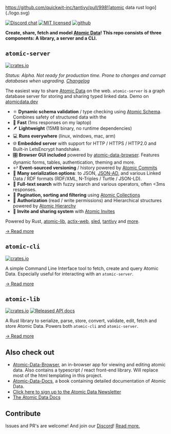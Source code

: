 https://github.com/quickwit-inc/tantivy/pull/998![atomic data rust logo](./logo.svg)

[![Discord chat][discord-badge]][discord-url]
[![MIT licensed](https://img.shields.io/badge/license-MIT-blue.svg)](./LICENSE)
[![github](https://img.shields.io/github/stars/joepio/atomic?style=social)](https://github.com/joepio/atomic)

**Create, share, fetch and model [Atomic Data](https://docs.atomicdata.dev)!
This repo consists of three components: A library, a server and a CLI.**

## `atomic-server`

[![crates.io](https://img.shields.io/crates/v/atomic-server)](https://crates.io/crates/atomic-server)

_Status: Alpha. Not ready for production time. Prone to changes and corrupt databases when upgrading. [Changelog](https://github.com/joepio/atomic-data-rust/blob/master/CHANGELOG.md)_

The easiest way to share [Atomic Data](https://docs.atomicdata.dev/) on the web.
`atomic-server` is a graph database server for storing and sharing typed linked data.
Demo on [atomicdata.dev](https://atomicdata.dev)

- ⚛️  **Dynamic schema validation** / type checking using [Atomic Schema](https://docs.atomicdata.dev/schema/intro.html). Combines safety of structured data with the
- 🚀  **Fast** (1ms responses on my laptop)
- 🪶  **Lightweight** (15MB binary, no runtime dependencies)
- 💻  **Runs everywhere** (linux, windows, mac, arm)
- 🌐  **Embedded server** with support for HTTP / HTTPS / HTTP2.0 and Built-in LetsEncrypt handshake.
- 🎛️  **Browser GUI included** powered by [atomic-data-browser](https://github.com/joepio/atomic-data-browser). Features dynamic forms, tables, authentication, theming and more.
- ↩️  **Event-sourced versioning** / history powered by [Atomic Commits](https://docs.atomicdata.dev/commits/intro.html)
- 🧰  **Many serialization options**: to JSON, [JSON-AD](https://docs.atomicdata.dev/core/serialization.html#json-ad), and various Linked Data / RDF formats (RDF/XML, N-Triples / Turtle / JSON-LD).
- 🔎  **Full-text search** with fuzzy search and various operators, often <3ms responses.
- 📖  **Pagination, sorting and filtering** using [Atomic Collections](https://docs.atomicdata.dev/schema/collections.html)
- 🔐  **Authorization** (read / write permissions) and Hierarchical structures powered by [Atomic Hierarchy](https://docs.atomicdata.dev/hierarchy.html)
- 📲  **Invite and sharing system** with [Atomic Invites](https://docs.atomicdata.dev/invitations.html)

Powered by Rust, [atomic-lib](https://crates.io/crates/atomic-lib), [actix-web](https://github.com/actix/actix-web), [sled](https://github.com/spacejam/sled), [tantivy](https://github.com/quickwit-inc/tantivy) and [more](Cargo.toml).

[→ Read more](server/README.md)

## `atomic-cli`

[![crates.io](https://img.shields.io/crates/v/atomic-cli)](https://crates.io/crates/atomic-cli)

A simple Command Line Interface tool to fetch, create and query Atomic Data.
Especially useful for interacting with an `atomic-server`.

[→ Read more](cli/README.md)

## `atomic-lib`

[![crates.io](https://img.shields.io/crates/v/atomic_lib)](https://crates.io/crates/atomic_lib)
[![Released API docs](https://docs.rs/atomic_lib/badge.svg)](https://docs.rs/atomic_lib)

A Rust library to serialize, parse, store, convert, validate, edit, fetch and store Atomic Data.
Powers both `atomic-cli` and `atomic-server`.

[→ Read more](lib/README.md)

## Also check out

- [Atomic-Data-Browser](https://github.com/joepio/atomic-data-browser), an in-browser app for viewing and editing atomic data. Also contains a typescript / react front-end library. Will replace most of the html templating in this project.
- [Atomic-Data-Docs](https://github.com/ontola/atomic-data-docs), a book containing detailed documentation of Atomic Data.
- [Click here to sign up to the Atomic Data Newsletter](http://eepurl.com/hHcRA1)
- [The Atomic Data Docs](https://docs.atomicdata.dev/)

## Contribute

Issues and PR's are welcome!
And join our [Discord][discord-url]!
[Read more.](CONTRIBUTE.md)

[discord-badge]: https://img.shields.io/discord/723588174747533393.svg?logo=discord
[discord-url]: https://discord.gg/a72Rv2P
